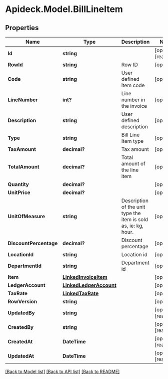 # Apideck.Model.BillLineItem

## Properties

Name | Type | Description | Notes
------------ | ------------- | ------------- | -------------
**Id** | **string** |  | [optional] [readonly] 
**RowId** | **string** | Row ID | [optional] 
**Code** | **string** | User defined item code | [optional] 
**LineNumber** | **int?** | Line number in the invoice | [optional] 
**Description** | **string** | User defined description | [optional] 
**Type** | **string** | Bill Line Item type | [optional] 
**TaxAmount** | **decimal?** | Tax amount | [optional] 
**TotalAmount** | **decimal?** | Total amount of the line item | [optional] 
**Quantity** | **decimal?** |  | [optional] 
**UnitPrice** | **decimal?** |  | [optional] 
**UnitOfMeasure** | **string** | Description of the unit type the item is sold as, ie: kg, hour. | [optional] 
**DiscountPercentage** | **decimal?** | Discount percentage | [optional] 
**LocationId** | **string** | Location id | [optional] 
**DepartmentId** | **string** | Department id | [optional] 
**Item** | [**LinkedInvoiceItem**](LinkedInvoiceItem.md) |  | [optional] 
**LedgerAccount** | [**LinkedLedgerAccount**](LinkedLedgerAccount.md) |  | [optional] 
**TaxRate** | [**LinkedTaxRate**](LinkedTaxRate.md) |  | [optional] 
**RowVersion** | **string** |  | [optional] 
**UpdatedBy** | **string** |  | [optional] [readonly] 
**CreatedBy** | **string** |  | [optional] [readonly] 
**CreatedAt** | **DateTime** |  | [optional] [readonly] 
**UpdatedAt** | **DateTime** |  | [optional] [readonly] 

[[Back to Model list]](../README.md#documentation-for-models) [[Back to API list]](../README.md#documentation-for-api-endpoints) [[Back to README]](../README.md)

